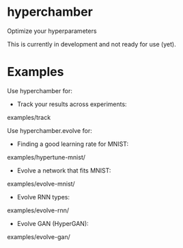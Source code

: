 # hyperchamber
Optimize your hyperparameters


This is currently in development and not ready for use (yet).

# Examples

Use hyperchamber for:

* Track your results across experiments:

examples/track

Use hyperchamber.evolve for:

* Finding a good learning rate for MNIST:

examples/hypertune-mnist/

* Evolve a network that fits MNIST:

examples/evolve-mnist/

* Evolve RNN types:

examples/evolve-rnn/

* Evolve GAN (HyperGAN):

examples/evolve-gan/


